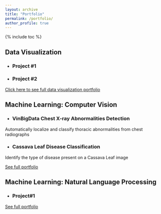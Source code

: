 ```yaml
---
layout: archive
title: "Portfolio"
permalink: /portfolio/
author_profile: true
---
```

<style> ul { margin-bottom: 0; } </style>

{% include toc %}



## Data Visualization
- ### Project #1

- ### Project #2


[Click here to see full data visualization portfolio](https://github.com/ruyiq/Data-visualization-projects)


## Machine Learning: Computer Vision 
- ### VinBigData Chest X-ray Abnormalities Detection
Automatically localize and classify thoracic abnormalities from chest radiographs

- ### Cassava Leaf Disease Classification
Identify the type of disease present on a Cassava Leaf image

[See full portfolio](https://github.com/ruyiq)

## Machine Learning: Natural Language Processing
- ### Project#1
[See full portfolio](https://github.com/ruyiq)
